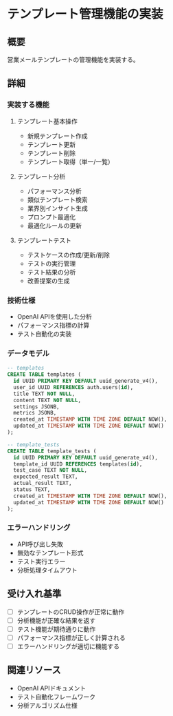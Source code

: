 # テンプレート管理機能の実装

## 概要
営業メールテンプレートの管理機能を実装する。

## 詳細
### 実装する機能
1. テンプレート基本操作
   - 新規テンプレート作成
   - テンプレート更新
   - テンプレート削除
   - テンプレート取得（単一/一覧）

2. テンプレート分析
   - パフォーマンス分析
   - 類似テンプレート検索
   - 業界別インサイト生成
   - プロンプト最適化
   - 最適化ルールの更新

3. テンプレートテスト
   - テストケースの作成/更新/削除
   - テストの実行管理
   - テスト結果の分析
   - 改善提案の生成

### 技術仕様
- OpenAI APIを使用した分析
- パフォーマンス指標の計算
- テスト自動化の実装

### データモデル
```sql
-- templates
CREATE TABLE templates (
  id UUID PRIMARY KEY DEFAULT uuid_generate_v4(),
  user_id UUID REFERENCES auth.users(id),
  title TEXT NOT NULL,
  content TEXT NOT NULL,
  settings JSONB,
  metrics JSONB,
  created_at TIMESTAMP WITH TIME ZONE DEFAULT NOW(),
  updated_at TIMESTAMP WITH TIME ZONE DEFAULT NOW()
);

-- template_tests
CREATE TABLE template_tests (
  id UUID PRIMARY KEY DEFAULT uuid_generate_v4(),
  template_id UUID REFERENCES templates(id),
  test_case TEXT NOT NULL,
  expected_result TEXT,
  actual_result TEXT,
  status TEXT,
  created_at TIMESTAMP WITH TIME ZONE DEFAULT NOW(),
  updated_at TIMESTAMP WITH TIME ZONE DEFAULT NOW()
);
```

### エラーハンドリング
- API呼び出し失敗
- 無効なテンプレート形式
- テスト実行エラー
- 分析処理タイムアウト

## 受け入れ基準
- [ ] テンプレートのCRUD操作が正常に動作
- [ ] 分析機能が正確な結果を返す
- [ ] テスト機能が期待通りに動作
- [ ] パフォーマンス指標が正しく計算される
- [ ] エラーハンドリングが適切に機能する

## 関連リソース
- OpenAI APIドキュメント
- テスト自動化フレームワーク
- 分析アルゴリズム仕様 